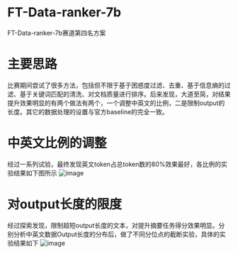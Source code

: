 # FT-Data-ranker-7b
FT-Data-ranker-7b赛道第四名方案
# 主要思路
比赛期间尝试了很多方法，包括但不限于基于困惑度过滤、去重、基于信息熵的过滤、基于关键词匹配的清洗、对文档质量进行排序。后来发现，大道至简，对结果提升效果明显的有两个做法有两个，一个调整中英文的比例，二是限制output的长度。其它的数据处理的设置与官方baseline的完全一致。
# 中英文比例的调整
经过一系列试验，最终发现英文token占总token数的80%效果最好，各比例的实验结果如下图所示
![image](https://github.com/zxmwd2/FT-Data-ranker-7b/assets/74773596/c2d2fc94-e40f-4ce4-b77f-40b0088b88c5)


# 对output长度的限度
经过探索发现，限制超短output长度的文本，对提升摘要任务得分效果明显。分别分析中英文数据Output长度的分布后，做了不同分位点的截断实验，具体的实验结果如下
![image](https://github.com/zxmwd2/FT-Data-ranker-7b/assets/74773596/e1001365-f5e6-4bd8-8a18-815eb1f8e210)


